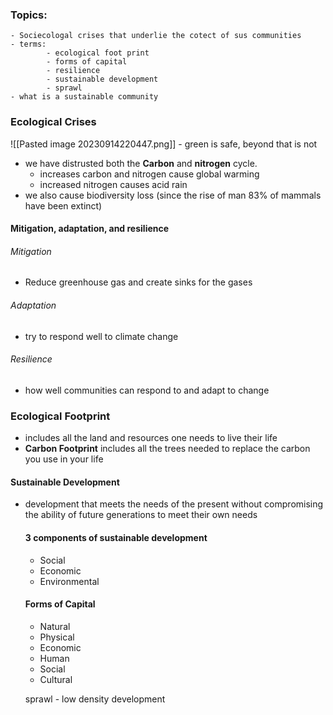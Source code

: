 
### Topics:
	- Sociecologal crises that underlie the cotect of sus communities
	- terms:
			- ecological foot print
			- forms of capital
			- resilience
			- sustainable development
			- sprawl
	- what is a sustainable community


### Ecological Crises
![[Pasted image 20230914220447.png]] - green is safe, beyond that is not

- we have distrusted both the **Carbon** and **nitrogen** cycle.
	- increases carbon and nitrogen cause global warming
	- increased nitrogen causes acid rain
- we also cause biodiversity loss (since the rise of man 83% of mammals have been extinct)

#### Mitigation, adaptation, and resilience

###### Mitigation
- Reduce greenhouse gas and create sinks for the gases
###### Adaptation
- try to respond well to climate change
###### Resilience
- how well communities can respond to and adapt to change







### Ecological Footprint
- includes all the land and resources one needs to live their life
- **Carbon Footprint** includes all the trees needed to replace the carbon you use in your life

#### Sustainable Development
- development that meets the needs of the present without compromising the ability of future generations to meet their own needs

	#### 3 components of sustainable development
	- Social
	- Economic
	- Environmental
	#### Forms of Capital
	- Natural
	- Physical
	- Economic
	- Human
	- Social
	- Cultural

	sprawl - low density development
	